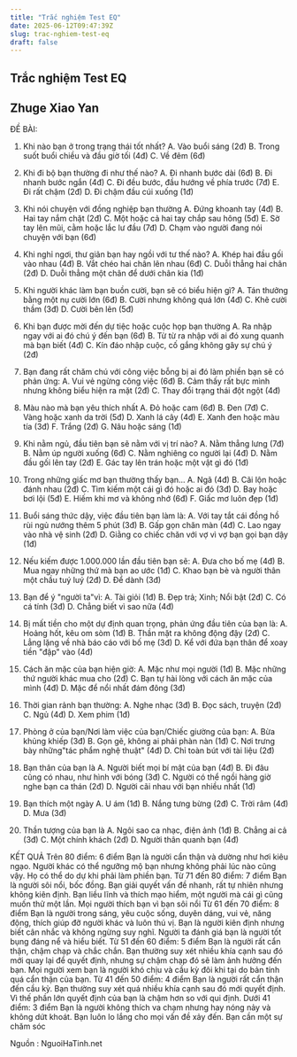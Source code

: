```yaml
---
title: "Trắc nghiệm Test EQ"
date: 2025-06-12T09:47:39Z
slug: trac-nghiem-test-eq
draft: false
---
```


## Trắc nghiệm Test EQ

## Zhuge Xiao Yan

ĐỀ BÀI:
 
1. Khi nào bạn ở trong trạng thái tốt nhất?
A.   Vào buổi sáng (2đ)
B.    Trong suốt buổi chiều và đầu giờ tối (4đ)
C.   Về đêm (6đ)
 
2. Khi đi bộ bạn thường đi như thế nào?
A.   Đi nhanh bước dài (6đ)
B.    Đi nhanh bước ngắn (4đ)
C.   Đi đều bước, đầu hướng về phía trước (7đ)
E.   Đi rất chậm (2đ)
D.    Đi chậm đầu cúi xuống (1đ)
 
3. Khi nói chuyện với đồng nghiệp bạn thường
A.   Đứng khoanh tay (4đ)
B.    Hai tay nắm chặt (2đ)
C.   Một hoặc cả hai tay chắp sau hông (5đ)
E.   Sờ tay lên mũi, cằm hoặc lắc lư đầu (7đ)
D.    Chạm   vào người đang nói chuyện với bạn (6đ)
 
4. Khi nghỉ ngơi, thư giãn bạn hay ngồi với tư thế nào?
A.   Khép hai đầu gối vào nhau (4đ)
B.    Vắt chéo hai chân lên nhau (6đ)
C.   Duỗi thẳng hai chân (2đ)
D.    Duỗi thẳng một chân để dưới chân kia (1đ)
 
5. Khi người khác làm bạn buồn cười, bạn sẽ có biểu hiện gì?
A.   Tán thưởng bằng một nụ cười lớn (6đ)
B.    Cười nhưng không quá lớn (4đ)
C.   Khẽ cười thầm (3đ)
D.    Cười bẽn lẽn (5đ)
 
6. Khi bạn được mời đến dự tiệc hoặc cuộc họp bạn thường 
A.   Ra nhập ngay với ai đó chú ý đến bạn (6đ)
B.    Từ từ ra nhập với ai đó xung quanh mà bạn   biết (4đ)
C.   Kín đáo nhập cuộc, cố gắng không gây sự   chú ý (2đ)
 
7. Bạn đang rất chăm chú với công việc bỗng bị ai đó làm phiền bạn sẽ có phản ứng: 
A.   Vui vẻ ngừng công việc (6đ)
B.    Cảm thấy rất bực mình nhưng không biểu   hiện ra mặt (2đ)
C.   Thay đổi trạng thái đột ngột (4đ)
 
8. Màu nào mà bạn yêu thích nhất
A.   Đỏ hoặc cam (6đ)
B.    Đen (7đ)
C.   Vàng hoặc xanh da trời (5đ)
D.    Xanh lá cây (4đ)
E.   Xanh đen hoặc màu tía (3đ)
F.    Trắng (2đ)
G.   Nâu hoặc sáng (1đ)
 
9. Khi nằm ngủ, đầu tiên bạn sẽ nằm với vị trí nào?
A.   Nằm thẳng lưng (7đ)
B.    Nằm úp người xuống (6đ)
C.   Nằm nghiêng co người lại (4đ)
D.    Nằm đầu gối lên tay (2đ)
E.   Gác tay lên trán hoặc một vật gì đó (1đ)
 
 10. Trong những giấc mơ bạn thường thấy bạn...
A.   Ngã  (4đ)
B.    Cãi lộn hoặc đánh nhau (2đ)
C.   Tìm kiếm một cái gì đó hoặc ai đó (3đ)
D.    Bay hoặc bơi lội (5đ)
E.   Hiếm khi mơ và không nhớ (6đ)
F.    Giấc mơ luôn đẹp (1đ)
 
11. Buổi sáng thức dậy,  việc đầu tiên bạn làm là:
A.  Với tay tắt cái đồng hồ rùi ngủ nướng thêm 5 phút  (3đ)
B.    Gấp gọn chăn màn (4đ)
C.   Lao ngay vào nhà vệ sinh (2đ)
D.    Giằng co chiếc chăn với vợ vì vợ bạn gọi bạn dậy (1đ)
 
12. Nếu kiếm được 1.000.000 lần đầu tiên bạn sẽ:
A.  Đưa cho bố mẹ (4đ)
B.    Mua ngay những   thứ mà bạn ao ước (1đ)
C.   Khao bạn bè và người thân một   chầu tuý luý (2đ)
D.    Để dành (3đ)
 
 13. Bạn để ý "người ta"vì:
A.  Tài giỏi (1đ)
B.    Đẹp trả; Xinh; Nổi bật (2đ)
C.   Có cá tính (3đ)
D.    Chẳng biết vì sao nữa (4đ)
 
 14. Bị mất tiền cho một dự định quan trọng, phản ứng đầu tiên của bạn là:
A.  Hoảng hốt, kêu om sòm (1đ)
B.    Thần mặt ra không động đậy (2đ)
C.  Lẳng lặng   về nhà báo cáo với bố mẹ (3đ)
D.    Kể với đứa   bạn thân để xoay tiền "đập" vào (4đ)
 
 15. Cách ăn mặc của bạn hiện giờ:
A.  Mặc như mọi người (1đ)
B.    Mặc những thứ người khác mua cho (2đ)
C.  Bạn tự hài   lòng với cách ăn mặc của mình (4đ)
D.    Mặc để nổi   nhất đám đông (3đ)
 
 16. Thời gian rảnh bạn thường:
A.  Nghe nhạc (3đ)
B.    Đọc sách, truyện (2đ)
C.  Ngủ (4đ)
D.    Xem phim (1đ)
 
 17. Phòng ở của bạn/Nơi làm việc của bạn/Chiếc giường của bạn:
A.  Bừa khủng khiếp (3đ)
B.    Gọn gẽ, không ai phải phàn nàn (1đ)
C.  Nơi trưng bày những"tác phẩm nghệ thuật" (4đ)
D.    Chỉ toàn bút với tài liệu (2đ)
 
 18. Bạn thân của bạn là 
A.  Người biết mọi bí mật của bạn (4đ)
B.    Đi đâu cũng có nhau, như hình với bóng (3đ)
C.  Người có thể ngồi hàng giờ nghe bạn ca thán (2đ)
D.    Người cãi nhau với bạn nhiều nhất (1đ)
 
 19. Bạn thích một ngày 
A.  U ám (1đ)
B.    Nắng tưng bừng (2đ)
C.  Trời râm (4đ)
D.    Mưa (3đ)
 
 20. Thần tượng của bạn là 
A.  Ngôi sao ca nhạc, điện ảnh (1đ)
B.    Chẳng ai cả (3đ)
C.  Một chính khách (2đ)
D.    Người thân quanh bạn (4đ)
 
KẾT QUẢ
Trên 80 điểm: 6 điểm
Bạn  là người cẩn thận và dường như hơi kiêu ngạo. Người khác có thể ngưỡng  mộ bạn nhưng không phải lúc nào cũng vậy. Họ có thể do dự khi phải làm  phiền bạn.
Từ 71 đến 80 điểm: 7 điểm
Bạn  là người sôi nổi, bốc đồng. Bạn giải quyết vấn đề nhanh, rất tự nhiên  nhưng không kiên định. Bạn liều lĩnh và thích mạo hiểm, một người mà cái  gì cũng muốn thử một lần. Mọi người thích bạn vì bạn sôi nổi
Từ 61 đến 70 điểm: 8 điểm
Bạn  là người trong sáng, yêu cuộc sống, duyên dáng, vui vẻ, năng động,  thích giúp đỡ người khác và luôn thú vị. Bạn là người kiên định nhưng  biết cân nhắc và không ngừng suy nghĩ. Người ta đánh giá bạn là người  tốt bụng đáng nể và hiểu biết.
Từ 51 đến 60 điểm: 5 điểm
Bạn  là người rất cẩn thận, chậm chạp và chắc chắn. Bạn thường suy xét nhiều  khía cạnh sau đó mới quay lại để quyết định, nhưng sự chậm chạp đó sẽ  làm ảnh hưởng đến bạn. Mọi người xem bạn là người khó chịu và cầu kỳ đôi  khi tại do bản tính quá cẩn thận của bạn.
Từ 41 đến 50 điểm: 4 điểm
Bạn  là người rất cẩn thận đến cầu kỳ. Bạn thường suy xét quá nhiều khía  cạnh sau đó mới quyết định. Vì thế phần lớn quyết định của bạn là chậm  hơn so với qui định.
Dưới 41 điểm: 3 điểm
Bạn  là người không thích va chạm nhưng hay nóng nảy và không dứt khoát. Bạn  luôn lo lắng cho mọi vấn đề xảy đến. Bạn cần một sự chăm sóc

Nguồn : NguoiHaTinh.net